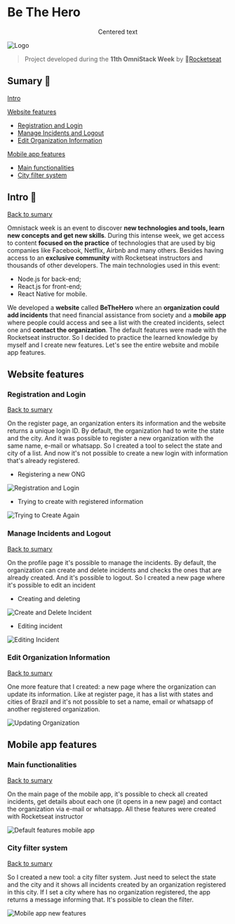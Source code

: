 # Be The Hero
<center>Centered text</center>

![Logo](../.github/logo.jpeg)

> Project developed during the **11th OmniStack Week** by 🚀[Rocketseat](rocketseat.com.br)

## Sumary :bookmark_tabs:
[Intro](#intro)

[Website features](#website-features)
- [Registration and Login](#registration-and-login)
- [Manage Incidents and Logout](#manage-incidents-and-logout)
- [Edit Organization Information](#edit-organization-information)

[Mobile app features](#mobile-app-features)
- [Main functionalities](#main-functionalities)
- [City filter system](#city-filter-system)

## Intro :door:
[Back to sumary](#sumary)

Omnistack week is an event to discover **new technologies and tools, learn new concepts and get new skills**. During this intense week, we get access to content **focused on the practice** of technologies that are used by big companies like Facebook, Netflix, Airbnb and many others. Besides having access to an **exclusive community** with Rocketseat instructors and thousands of other developers. The main technologies used in this event:
- Node.js for back-end;
- React.js for front-end;
- React Native for mobile.	

We developed a **website** called **BeTheHero** where an **organization could add incidents** that need financial assistance from society and a **mobile app** where people could access and see a list with the created incidents, select one and **contact the organization**. The default features were made with the Rocketseat instructor. So I decided to practice the learned knowledge by myself and I create new features. Let's see the entire website and mobile app features.

## Website features
### Registration and Login
[Back to sumary](#sumary)

On the register page, an organization enters its information and the website returns a unique login ID. By default, the organization had to write the state and the city. And it was possible to register a new organization with the same name, e-mail or whatsapp. So I created a tool to select the state and city of a list. And now it's not possible to create a new login with information that's already registered.

- Registering a new ONG

![Registration and Login](https://media.giphy.com/media/f4JibkmrNnwTXL1wSx/source.gif)

- Trying to create with registered information

![Trying to Create Again](https://media.giphy.com/media/Wt1YwEZwISSixnJcla/source.gif)

### Manage Incidents and Logout
[Back to sumary](#sumary)

On the profile page it's possible to manage the incidents. By default, the organization can create and delete incidents and checks the ones that are already created. And it's possible to logout. So I created a new page where it's possible to edit an incident
 - Creating and deleting
 
 ![Create and Delete Incident](https://media.giphy.com/media/dUMpJVxWN4MR49txcL/source.gif)
 
 - Editing incident
 
 ![Editing Incident](https://media.giphy.com/media/QX1jtYDWJlahSakJng/source.gif)
  
### Edit Organization Information
[Back to sumary](#sumary)

One more feature that I created: a new page where the organization can update its information. Like at register page, it has a list with states and cities of Brazil and it's not possible to set a name, email or whatsapp of another registered organization.

![Updating Organization](https://media.giphy.com/media/THmnMqOWsPXtdVJfmZ/source.gif)

## Mobile app features 
### Main functionalities
[Back to sumary](#sumary)

On the main page of the mobile app, it's possible to check all created incidents, get details about each one (it opens in a new page) and contact the organization via e-mail or whatsapp. All these features were created with Rocketseat instructor

![Default features mobile app](https://media.giphy.com/media/U1yOMk2cOQE5h6106r/source.gif)
### City filter system
[Back to sumary](#sumary)

So I created a new tool: a city filter system. Just need to select the state and the city and it shows all incidents created by an organization registered in this city. If I set a city where has no organization registered, the app returns a message informing that. It's possible to clean the filter.

![Mobile app new features](https://media.giphy.com/media/ii7K2ERffmQcIGukUC/source.gif)
